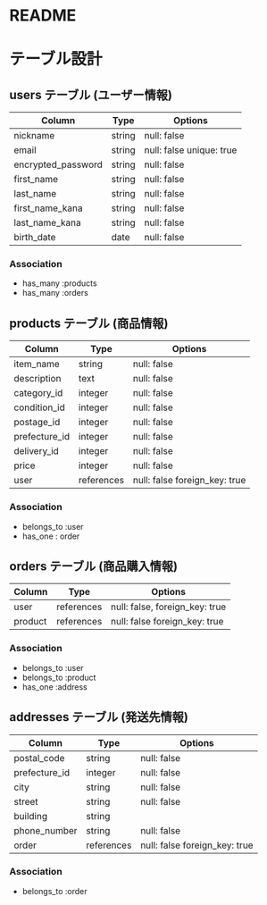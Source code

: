# README

# テーブル設計

## users テーブル  (ユーザー情報)

| Column             | Type    | Options                      |
| ------------------ | ------- | ---------------------------- |
| nickname           | string  | null: false                  |ニックネーム
| email              | string  | null: false unique: true     |メールアドレス
| encrypted_password | string  | null: false                  |パスワード
| first_name         | string  | null: false                  |名前
| last_name          | string  | null: false                  |苗字
| first_name_kana    | string  | null: false                  |名前（かな）
| last_name_kana     | string  | null: false                  |苗字（かな）
| birth_date         |  date   | null: false                  |生年月日


### Association

- has_many :products
- has_many :orders


## products テーブル  (商品情報)

| Column        | Type       | Options                       |
| ------------- | ---------- | ----------------------------- |
| item_name     | string     | null: false                   |商品名
| description   |  text      | null: false                   |商品の説明
| category_id   | integer    | null: false                   |カテゴリー
| condition_id  | integer    | null: false                   |商品の状態
| postage_id    | integer    | null: false                   |配送料の負担
| prefecture_id | integer    | null: false                   |配送元の地域(都道府県)
| delivery_id   | integer    | null: false                   |発送日の目安
| price         | integer    | null: false                   |価格
| user          | references | null: false foreign_key: true |出品者のID


### Association

- belongs_to :user
- has_one : order

## orders テーブル  (商品購入情報)

| Column      | Type       | Options                        |
| ----------- | ---------- | ------------------------------ |
| user        | references | null: false, foreign_key: true |購入者のID
| product     | references | null: false  foreign_key: true |商品のID

### Association

- belongs_to :user
- belongs_to :product
- has_one :address


## addresses テーブル  (発送先情報)

| Column       | Type     | Options                       |
| ------------ | -------- | ----------------------------- |
| postal_code  | string   | null: false                   |郵便番号
| prefecture_id| integer  | null: false                   |都道府県
| city         | string   | null: false                   |市区町村
| street       | string   | null: false                   |番地
| building     | string   |                               |建物名
| phone_number | string   | null: false                   |電話番号
| order        |references| null: false  foreign_key: true|購入情報のID

### Association

- belongs_to :order
